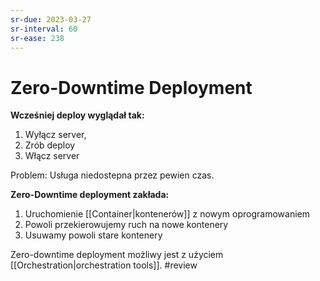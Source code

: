 ```yaml
---
sr-due: 2023-03-27
sr-interval: 60
sr-ease: 238
---
```


# Zero-Downtime Deployment
**Wcześniej deploy wyglądał tak:**
1. Wyłącz server,
2. Zrób deploy
3. Włącz server

Problem: Usługa niedostepna przez pewien czas.

**Zero-Downtime deployment zakłada:**
1. Uruchomienie [[Container|kontenerów]] z nowym oprogramowaniem
2. Powoli przekierowujemy ruch na nowe kontenery
3. Usuwamy powoli stare kontenery

Zero-downtime deployment możliwy jest z użyciem [[Orchestration|orchestration tools]].
#review